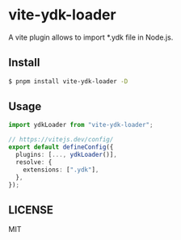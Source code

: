 # vite-ydk-loader

A vite plugin allows to import *.ydk file in Node.js.

## Install

```bash
$ pnpm install vite-ydk-loader -D
```

## Usage

```ts
import ydkLoader from "vite-ydk-loader";

// https://vitejs.dev/config/
export default defineConfig({
  plugins: [..., ydkLoader()],
  resolve: {
    extensions: [".ydk"],
  },
});
```

## LICENSE

MIT
